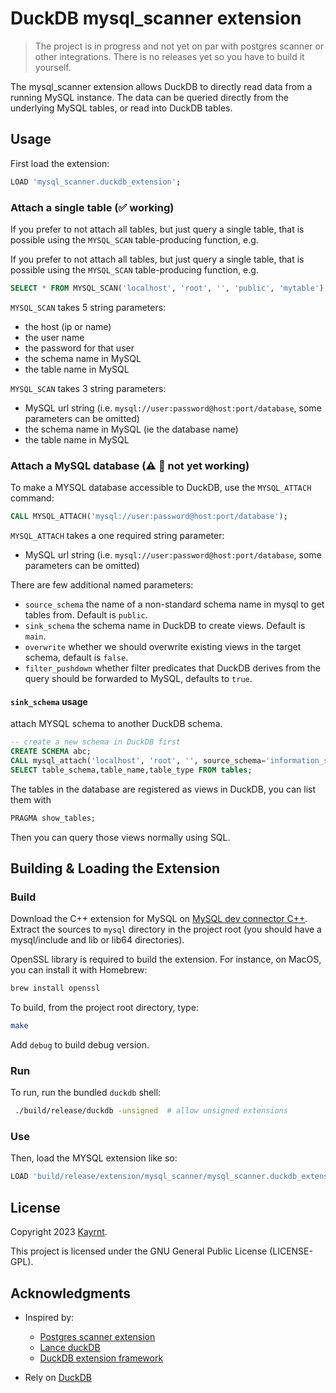 # DuckDB mysql_scanner extension

> The project is in progress and not yet on par with postgres scanner or other integrations. There is no releases yet so you have to build it yourself.

The mysql_scanner extension allows DuckDB to directly read data from a running MySQL instance. The data can be queried directly from the underlying MySQL tables, or read into DuckDB tables.

## Usage

First load the extension:

```SQL
LOAD 'mysql_scanner.duckdb_extension';
```


### Attach a single table (:white_check_mark: working)

If you prefer to not attach all tables, but just query a single table, that is possible using the `MYSQL_SCAN` table-producing function, e.g.


If you prefer to not attach all tables, but just query a single table, that is possible using the `MYSQL_SCAN` table-producing function, e.g.

```SQL
SELECT * FROM MYSQL_SCAN('localhost', 'root', '', 'public', 'mytable');
```

`MYSQL_SCAN` takes 5 string parameters:

- the host (ip or name)
- the user name
- the password for that user
- the schema name in MySQL
- the table name in MySQL

`MYSQL_SCAN` takes 3 string parameters:

- MySQL url string (i.e. `mysql://user:password@host:port/database`, some parameters can be omitted)
- the schema name in MySQL (ie the database name)
- the table name in MySQL

### Attach a MySQL database (:warning: :red_circle: not yet working)

To make a MYSQL database accessible to DuckDB, use the `MYSQL_ATTACH` command:

```SQL
CALL MYSQL_ATTACH('mysql://user:password@host:port/database');
```

`MYSQL_ATTACH` takes a one required string parameter:
- MySQL url string (i.e. `mysql://user:password@host:port/database`, some parameters can be omitted)

There are few additional named parameters:

- `source_schema` the name of a non-standard schema name in mysql to get tables from. Default is `public`.
- `sink_schema` the schema name in DuckDB to create views. Default is `main`.
- `overwrite` whether we should overwrite existing views in the target schema, default is `false`.
- `filter_pushdown` whether filter predicates that DuckDB derives from the query should be forwarded to MySQL, defaults to `true`.

#### `sink_schema` usage

attach MYSQL schema to another DuckDB schema.

```sql
-- create a new schema in DuckDB first
CREATE SCHEMA abc;
CALL mysql_attach('localhost', 'root', '', source_schema='information_schema', sink_schema='abc');
SELECT table_schema,table_name,table_type FROM tables;
```

The tables in the database are registered as views in DuckDB, you can list them with

```SQL
PRAGMA show_tables;
```

Then you can query those views normally using SQL.

## Building & Loading the Extension

### Build

Download the C++ extension for MySQL on [MySQL dev connector C++](https://dev.mysql.com/downloads/connector/cpp/).
Extract the sources to `mysql` directory in the project root (you should have a mysql/include and lib or lib64 directories).

OpenSSL library is required to build the extension. For instance, on MacOS, you can install it with Homebrew:

```sh
brew install openssl
```

To build, from the project root directory, type:

```sh
make
```

Add `debug` to build debug version.

### Run

To run, run the bundled `duckdb` shell:

```sh
 ./build/release/duckdb -unsigned  # allow unsigned extensions
```

### Use

Then, load the MYSQL extension like so:

```SQL
LOAD 'build/release/extension/mysql_scanner/mysql_scanner.duckdb_extension';
```

## License

Copyright 2023 [Kayrnt](kayrnt@gmail.com).

This project is licensed under the GNU General Public License (LICENSE-GPL).

## Acknowledgments

- Inspired by:
  - [Postgres scanner extension](https://github.com/duckdblabs/postgres_scanner)
  - [Lance duckDB](https://github.com/lancedb/lance/blob/main/integration/duckdb_lance)
  - [DuckDB extension framework](https://github.com/Mause/duckdb-extension-framework)

- Rely on [DuckDB](https://github.com/duckdb/duckdb)
